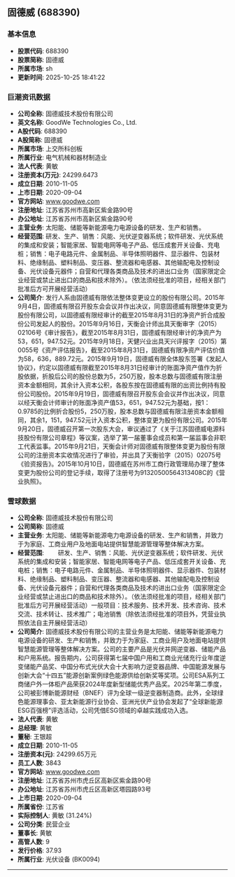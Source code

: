 ## 固德威 (688390)

### 基本信息

- **股票代码**: 688390
- **股票简称**: 固德威
- **所属市场**: sh
- **更新时间**: 2025-10-25 18:41:22

### 巨潮资讯数据

- **公司全称**: 固德威技术股份有限公司
- **英文名称**: GoodWe Technologies Co., Ltd.
- **A股代码**: 688390
- **A股简称**: 固德威
- **所属市场**: 上交所科创板
- **所属行业**: 电气机械和器材制造业
- **法人代表**: 黄敏
- **注册资本(万元)**: 24299.6473
- **成立日期**: 2010-11-05
- **上市日期**: 2020-09-04
- **官方网站**: www.goodwe.com
- **注册地址**: 江苏省苏州市高新区紫金路90号
- **办公地址**: 江苏省苏州市高新区紫金路90号
- **主营业务**: 太阳能、储能等新能源电力电源设备的研发、生产和销售。
- **经营范围**: 研发、生产、销售：风能、光伏逆变器系统；软件研发、光伏系统的集成和安装；智能家居、智能电网等电子产品、低压成套开关设备、充电桩；销售：电子电路元件、金属制品、半导体照明器件、显示器件、包装材料、绝缘制品、塑料制品、变压器、整流器和电感器、其他输配电及控制设备、光伏设备元器件；自营和代理各类商品及技术的进出口业务（国家限定企业经营或禁止进出口的商品和技术除外）。（依法须经批准的项目，经相关部门批准后方可开展经营活动）
- **公司简介**: 发行人系由固德威有限依法整体变更设立的股份有限公司。2015年9月4日，固德威有限召开股东会会议并作出决议，同意固德威有限整体变更为股份有限公司，以固德威有限经审计的截至2015年8月31日的净资产折合成股份公司发起人的股份。2015年9月16日，天衡会计师出具天衡审字（2015）02106号《审计报告》，截至2015年8月31日，固德威有限经审计的净资产为53，651，947.52元。2015年9月18日，天健兴业出具天兴评报字（2015）第0055号《资产评估报告》，截至2015年8月31日，固德威有限净资产评估价值为58，636，889.72元。2015年9月19日，固德威有限全体股东签署《发起人协议》，约定以固德威有限截至2015年8月31日经审计的账面净资产值作为折股依据，折股后公司的股份总数为5，250万股，股本总数与固德威有限注册资本金额相同，其余计入资本公积，各股东按在固德威有限的出资比例持有股份公司股份。2015年9月19日，固德威有限召开股东会会议并作出决议，同意以经天衡会计师审计的账面净资产值53，651，947.52元为基础，按1：0.9785的比例折合股份5，250万股，股本总数与固德威有限注册资本金额相同，其余1，151，947.52元计入资本公积，整体变更为股份有限公司。2015年9月20日，固德威召开第一次股东大会，审议通过了《关于江苏固德威电源科技股份有限公司章程》等议案，选举了第一届董事会成员和第一届监事会非职工代表监事。2015年9月21日，天衡会计师对固德威有限整体变更为股份有限公司的注册资本实收情况进行了审验，并出具了天衡验字（2015）02075号《验资报告》。2015年10月10日，固德威在苏州市工商行政管理局办理了整体变更为股份公司的登记手续，取得了注册号为91320500564313408C的《营业执照》。

### 雪球数据

- **公司全称**: 固德威技术股份有限公司
- **公司简称**: 固德威
- **主营业务**: 太阳能、储能等新能源电力电源设备的研发、生产和销售，并致力于为家庭、工商业用户及地面电站提供智慧能源管理等整体解决方案。
- **经营范围**: 　　研发、生产、销售：风能、光伏逆变器系统；软件研发、光伏系统的集成和安装；智能家居、智能电网等电子产品、低压成套开关设备、充电桩；销售：电子电路元件、金属制品、半导体照明器件、显示器件、包装材料、绝缘制品、塑料制品、变压器、整流器和电感器、其他输配电及控制设备、光伏设备元器件；自营和代理各类商品及技术的进出口业务（国家限定企业经营或禁止进出口的商品和技术除外）。（依法须经批准的项目，经相关部门批准后方可开展经营活动）一般项目：技术服务、技术开发、技术咨询、技术交流、技术转让、技术推广；电池销售（除依法须经批准的项目外，凭营业执照依法自主开展经营活动）
- **公司简介**: 固德威技术股份有限公司的主营业务是太阳能、储能等新能源电力电源设备的研发、生产和销售，并致力于为家庭、工商业用户及地面电站提供智慧能源管理等整体解决方案。公司的主要产品是光伏并网逆变器、储能产品和户用系统。报告期内，公司获得第七届中国户用和工商业光储充行业年度逆变储能产品奖、中国分布式光伏大会十大影响力逆变器品牌、中国能源发展与创新大会“十四五”能源创新案例绿色能源供给创新奖等奖项。公司ESA系列工商储户外一体柜产品荣获2024年度新型储能优秀产品奖。2025年第二季度，公司被彭博新能源财经（BNEF）评为全球一级逆变器制造商。此外，全球绿色能源理事会、亚太新能源行业协会、亚洲光伏产业协会发起了“全球新能源ESG百强榜”评选活动，公司凭借ESG领域的卓越实践成功入选。
- **法人代表**: 黄敏
- **总经理**: 黄敏
- **董秘**: 王银超
- **成立日期**: 2010-11-05
- **注册资本(元)**: 24299.65万元
- **员工人数**: 3843
- **官方网站**: www.goodwe.com
- **注册地址**: 江苏省苏州市虎丘区高新区紫金路90号
- **办公地址**: 江苏省苏州市虎丘区高新区塔园路93号
- **上市日期**: 2020-09-04
- **所属省份**: 江苏省
- **实际控制人**: 黄敏 (31.24%)
- **公司分类**: 民营企业
- **董事长**: 黄敏
- **高管人数**: 9
- **发行价格**: 37.93
- **所属行业**: 光伏设备 (BK0094)

---